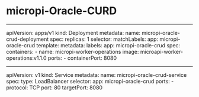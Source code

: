 # micropi-Oracle-CURD


---
apiVersion: apps/v1
kind: Deployment
metadata:
  name: micropi-oracle-crud-deployment
spec:
  replicas: 1
  selector:
    matchLabels:
      app: micropi-oracle-crud
  template:
    metadata:
      labels:
        app: micropi-oracle-crud
    spec:
      containers:
        - name: micropi-worker-operations
          image: microapi-worker-operations:v1.1.0
          ports:
            - containerPort: 8080

---
apiVersion: v1
kind: Service
metadata:
  name: micropi-oracle-crud-service
spec:
  type: LoadBalancer
  selector:
    app: micropi-oracle-crud
  ports:
    - protocol: TCP
      port: 80
      targetPort: 8080
